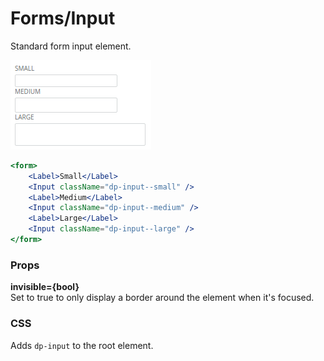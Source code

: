 Forms/Input
===========
Standard form input element.

![Input example](../../assets/images/input-1.png)

```jsx
<form>
    <Label>Small</Label>
    <Input className="dp-input--small" />
    <Label>Medium</Label>
    <Input className="dp-input--medium" />
    <Label>Large</Label>
    <Input className="dp-input--large" />
</form>
```

### Props

**invisible={bool}**  
Set to true to only display a border around the element when it's focused.

### CSS
Adds `dp-input` to the root element.
